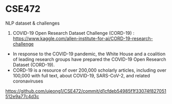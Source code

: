 # CSE472

NLP dataset & challenges
1) COVID-19 Open Research Dataset Challenge (CORD-19) : https://www.kaggle.com/allen-institute-for-ai/CORD-19-research-challenge
  - In response to the COVID-19 pandemic, the White House and a coalition of leading research groups have prepared the COVID-19 Open Research Dataset (CORD-19).
  - CORD-19 is a resource of over 200,000 scholarly articles, including over 100,000 with full text, about COVID-19, SARS-CoV-2, and related coronaviruses
  
https://github.com/ujeong1/CSE472/commit/d1cfdeb54985f1f33074f827051512e9a77c4d3c
